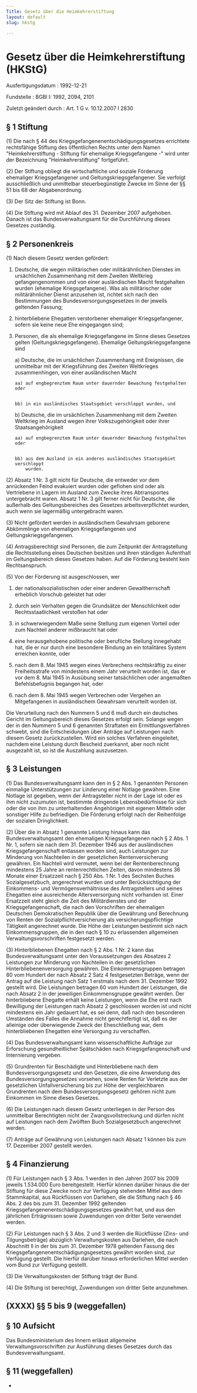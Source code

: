```yaml
---
Title: Gesetz über die Heimkehrerstiftung
layout: default
slug: hkstg

---
```


# Gesetz über die Heimkehrerstiftung (HKStG)

Ausfertigungsdatum
:   1992-12-21

Fundstelle
:   BGBl I: 1992, 2094, 2101

Zuletzt geändert durch
:   Art. 1 G v. 10.12.2007 I 2830


## § 1 Stiftung

(1) Die nach § 44 des Kriegsgefangenenentschädigungsgesetzes
errichtete rechtsfähige Stiftung des öffentlichen Rechts unter dem
Namen "Heimkehrerstiftung - Stiftung für ehemalige Kriegsgefangene -"
wird unter der Bezeichnung "Heimkehrerstiftung" fortgeführt.

(2) Der Stiftung obliegt die wirtschaftliche und soziale Förderung
ehemaliger Kriegsgefangener und Geltungskriegsgefangener. Sie verfolgt
ausschließlich und unmittelbar steuerbegünstigte Zwecke im Sinne der
§§ 51 bis 68 der Abgabenordnung.

(3) Der Sitz der Stiftung ist Bonn.

(4) Die Stiftung wird mit Ablauf des 31. Dezember 2007 aufgehoben.
Danach ist das Bundesverwaltungsamt für die Durchführung dieses
Gesetzes zuständig.


## § 2 Personenkreis

(1) Nach diesem Gesetz werden gefördert:

1.  Deutsche, die wegen militärischen oder militärähnlichen Dienstes im
    ursächlichen Zusammenhang mit dem Zweiten Weltkrieg gefangengenommen
    und von einer ausländischen Macht festgehalten wurden (ehemalige
    Kriegsgefangene). Was als militärischer oder militärähnlicher Dienst
    anzusehen ist, richtet sich nach den Bestimmungen des
    Bundesversorgungsgesetzes in der jeweils geltenden Fassung;


2.  hinterbliebene Ehegatten verstorbener ehemaliger Kriegsgefangener,
    sofern sie keine neue Ehe eingegangen sind;


3.  Personen, die als ehemalige Kriegsgefangene im Sinne dieses Gesetzes
    gelten (Geltungskriegsgefangene). Ehemalige Geltungskriegsgefangene
    sind

    a)  Deutsche, die im ursächlichen Zusammenhang mit Ereignissen, die
        unmittelbar mit der Kriegsführung des Zweiten Weltkrieges
        zusammenhingen, von einer ausländischen Macht

        aa) auf engbegrenztem Raum unter dauernder Bewachung festgehalten oder


        bb) in ein ausländisches Staatsgebiet verschleppt wurden, und





    b)  Deutsche, die im ursächlichen Zusammenhang mit dem Zweiten Weltkrieg
        im Ausland wegen ihrer Volkszugehörigkeit oder ihrer
        Staatsangehörigkeit

        aa) auf engbegrenztem Raum unter dauernder Bewachung festgehalten oder


        bb) aus dem Ausland in ein anderes ausländisches Staatsgebiet verschleppt
            wurden.










(2) Absatz 1 Nr. 3 gilt nicht für Deutsche, die entweder vor dem
anrückenden Feind evakuiert wurden oder geflohen sind oder als
Vertriebene in Lagern im Ausland zum Zwecke ihres Abtransportes
untergebracht waren. Absatz 1 Nr. 3 gilt ferner nicht für Deutsche,
die außerhalb des Geltungsbereiches des Gesetzes arbeitsverpflichtet
wurden, auch wenn sie lagermäßig untergebracht waren.

(3) Nicht gefördert werden in ausländischem Gewahrsam geborene
Abkömmlinge von ehemaligen Kriegsgefangenen und
Geltungskriegsgefangenen.

(4) Antragsberechtigt sind Personen, die zum Zeitpunkt der
Antragstellung die Rechtsstellung eines Deutschen besitzen und ihren
ständigen Aufenthalt im Geltungsbereich dieses Gesetzes haben. Auf die
Förderung besteht kein Rechtsanspruch.

(5) Von der Förderung ist ausgeschlossen, wer

1.  der nationalsozialistischen oder einer anderen Gewaltherrschaft
    erheblich Vorschub geleistet hat oder


2.  durch sein Verhalten gegen die Grundsätze der Menschlichkeit oder
    Rechtsstaatlichkeit verstoßen hat oder


3.  in schwerwiegendem Maße seine Stellung zum eigenen Vorteil oder zum
    Nachteil anderer mißbraucht hat oder


4.  eine herausgehobene politische oder berufliche Stellung innegehabt
    hat, die er nur durch eine besondere Bindung an ein totalitäres System
    erreichen konnte, oder


5.  nach dem 8. Mai 1945 wegen eines Verbrechens rechtskräftig zu einer
    Freiheitsstrafe von mindestens einem Jahr verurteilt worden ist, das
    er vor dem 8. Mai 1945 in Ausübung seiner tatsächlichen oder
    angemaßten Befehlsbefugnis begangen hat, oder


6.  nach dem 8. Mai 1945 wegen Verbrechen oder Vergehen an Mitgefangenen
    in ausländischem Gewahrsam verurteilt worden ist.



Die Verurteilung nach den Nummern 5 und 6 muß durch ein deutsches
Gericht im Geltungsbereich dieses Gesetzes erfolgt sein. Solange wegen
der in den Nummern 5 und 6 genannten Straftaten ein
Ermittlungsverfahren schwebt, sind die Entscheidungen über Anträge auf
Leistungen nach diesem Gesetz zurückzustellen. Wird ein solches
Verfahren eingeleitet, nachdem eine Leistung durch Bescheid zuerkannt,
aber noch nicht ausgezahlt ist, so ist die Auszahlung auszusetzen.


## § 3 Leistungen

(1) Das Bundesverwaltungsamt kann den in § 2 Abs. 1 genannten Personen
einmalige Unterstützungen zur Linderung einer Notlage gewähren. Eine
Notlage ist gegeben, wenn der Antragsteller nicht in der Lage ist oder
es ihm nicht zuzumuten ist, bestimmte dringende Lebensbedürfnisse für
sich oder die von ihm zu unterhaltenden Angehörigen mit eigenen
Mitteln oder sonstiger Hilfe zu befriedigen. Die Förderung erfolgt
nach der Reihenfolge der sozialen Dringlichkeit.

(2) Über die in Absatz 1 genannte Leistung hinaus kann das
Bundesverwaltungsamt den ehemaligen Kriegsgefangenen nach § 2 Abs. 1
Nr. 1, sofern sie nach dem 31. Dezember 1946 aus der ausländischen
Kriegsgefangenschaft entlassen worden sind, auch Leistungen zur
Minderung von Nachteilen in der gesetzlichen Rentenversicherung
gewähren. Ein Nachteil wird vermutet, wenn bei der Rentenberechnung
mindestens 25 Jahre an rentenrechtlichen Zeiten, davon mindestens 36
Monate einer Ersatzzeit nach § 250 Abs. 1 Nr. 1 des Sechsten Buches
Sozialgesetzbuch, angerechnet wurden und unter Berücksichtigung der
Einkommens- und Vermögensverhältnisse des Antragstellers und seines
Ehegatten eine ausreichende Altersversorgung nicht vorhanden ist.
Einer Ersatzzeit steht gleich die Zeit des Militärdienstes und der
Kriegsgefangenschaft, die nach den Vorschriften der ehemaligen
Deutschen Demokratischen Republik über die Gewährung und Berechnung
von Renten der Sozialpflichtversicherung als versicherungspflichtige
Tätigkeit angerechnet wurde. Die Höhe der Leistungen bestimmt sich
nach Einkommensgruppen, die in den nach § 10 zu erlassenden
allgemeinen Verwaltungsvorschriften festgesetzt werden.

(3) Hinterbliebenen Ehegatten nach § 2 Abs. 1 Nr. 2 kann das
Bundesverwaltungsamt unter den Voraussetzungen des Absatzes 2
Leistungen zur Minderung von Nachteilen in der gesetzlichen
Hinterbliebenenversorgung gewähren. Die Einkommensgruppen betragen 80
vom Hundert der nach Absatz 2 Satz 4 festgesetzten Beträge, wenn der
Antrag auf die Leistung nach Satz 1 erstmals nach dem 31. Dezember
1992 gestellt wird. Die Leistungen betragen 60 vom Hundert der
Leistungen, die nach Absatz 2 in der jeweiligen Einkommensgruppe
gewährt werden. Der hinterbliebene Ehegatte erhält keine Leistungen,
wenn die Ehe erst nach Bewilligung der Leistungen nach Absatz 2
geschlossen worden ist und nicht mindestens ein Jahr gedauert hat, es
sei denn, daß nach den besonderen Umständen des Falles die Annahme
nicht gerechtfertigt ist, daß es der alleinige oder überwiegende Zweck
der Eheschließung war, dem hinterbliebenen Ehegatten eine Versorgung
zu verschaffen.

(4) Das Bundesverwaltungsamt kann wissenschaftliche Aufträge zur
Erforschung gesundheitlicher Spätschäden nach Kriegsgefangenschaft und
Internierung vergeben.

(5) Grundrenten für Beschädigte und Hinterbliebene nach dem
Bundesversorgungsgesetz und den Gesetzen, die eine Anwendung des
Bundesversorgungsgesetzes vorsehen, sowie Renten für Verletzte aus der
gesetzlichen Unfallversicherung bis zur Höhe der vergleichbaren
Grundrenten nach dem Bundesversorgungsgesetz gehören nicht zum
Einkommen im Sinne dieses Gesetzes.

(6) Die Leistungen nach diesem Gesetz unterliegen in der Person des
unmittelbar Berechtigten nicht der Zwangsvollstreckung und dürfen
nicht auf Leistungen nach dem Zwölften Buch Sozialgesetzbuch
angerechnet werden.

(7) Anträge auf Gewährung von Leistungen nach Absatz 1 können bis zum
17\. Dezember 2007 gestellt werden.


## § 4 Finanzierung

(1) Für Leistungen nach § 3 Abs. 1 werden in den Jahren 2007 bis 2009
jeweils 1.534.000 Euro bereitgestellt. Hierfür können darüber hinaus
die der Stiftung für diese Zwecke noch zur Verfügung stehenden Mittel
aus dem Stammkapital, aus Rückflüssen von Darlehen, die die Stiftung
nach § 46 Abs. 2 des bis zum 31. Dezember 1992 geltenden
Kriegsgefangenenentschädigungsgesetzes gewährt hat, und aus den
jährlichen Erträgnissen sowie Zuwendungen von dritter Seite verwendet
werden.

(2) Für Leistungen nach § 3 Abs. 2 und 3 werden die Rückflüsse (Zins-
und Tilgungsbeträge) abzüglich Verwaltungskosten aus Darlehen, die
nach Abschnitt II in der bis zum 31. Dezember 1978 geltenden Fassung
des Kriegsgefangenenentschädigungsgesetzes gewährt worden sind, zur
Verfügung gestellt. Die hierfür darüber hinaus erforderlichen Mittel
werden vom Bund zur Verfügung gestellt.

(3) Die Verwaltungskosten der Stiftung trägt der Bund.

(4) Die Stiftung ist berechtigt, Zuwendungen von dritter Seite
anzunehmen.


## (XXXX) §§ 5 bis 9 (weggefallen)



## § 10 Aufsicht

Das Bundesministerium des Innern erlässt allgemeine
Verwaltungsvorschriften zur Ausführung dieses Gesetzes durch das
Bundesverwaltungsamt.


## § 11 (weggefallen)

-

